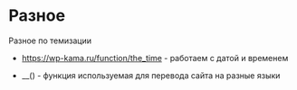 # Разное
Разное по темизации

- https://wp-kama.ru/function/the_time - работаем с датой и временем

- __() - функция используемая для перевода сайта на разные языки